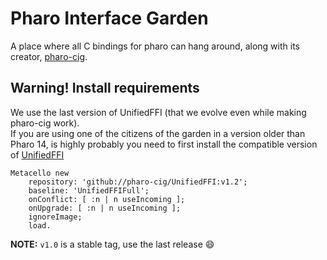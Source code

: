 # Pharo Interface Garden
A place where all C bindings for pharo can hang around, along with its creator, [pharo-cig](https://github.com/pharo-cig/pharo-cig).

## Warning! Install requirements 
We use the last version of UnifiedFFI (that we evolve even while making pharo-cig work).   
If you are using one of the citizens of the garden in a version older than Pharo 14, is highly probably 
you need to first install the compatible version of [UnifiedFFI](https://github.com/pharo-cig/UnifiedFFI)

```smalltalk
Metacello new
	repository: 'github://pharo-cig/UnifiedFFI:v1.2';
	baseline: 'UnifiedFFIFull';
	onConflict: [ :n | n useIncoming ];
	onUpgrade: [ :n | n useIncoming ];
	ignoreImage;
	load.
```

**NOTE:** `v1.0` is a stable tag, use the last release 😄
